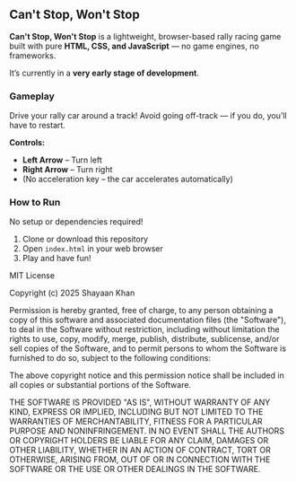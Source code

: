 ## Can't Stop, Won't Stop

**Can't Stop, Won't Stop** is a lightweight, browser-based rally racing game built with pure **HTML, CSS, and JavaScript** — no game engines, no frameworks.

It’s currently in a **very early stage of development**.

### Gameplay

Drive your rally car around a track!
Avoid going off-track — if you do, you’ll have to restart.

**Controls:**
- **Left Arrow** – Turn left
- **Right Arrow** – Turn right
- (No acceleration key – the car accelerates automatically)

### How to Run

No setup or dependencies required!

1. Clone or download this repository
2. Open `index.html` in your web browser
3. Play and have fun!

MIT License

Copyright (c) 2025 Shayaan Khan

Permission is hereby granted, free of charge, to any person obtaining a copy
of this software and associated documentation files (the "Software"), to deal
in the Software without restriction, including without limitation the rights
to use, copy, modify, merge, publish, distribute, sublicense, and/or sell
copies of the Software, and to permit persons to whom the Software is
furnished to do so, subject to the following conditions:

The above copyright notice and this permission notice shall be included in all
copies or substantial portions of the Software.

THE SOFTWARE IS PROVIDED "AS IS", WITHOUT WARRANTY OF ANY KIND, EXPRESS OR
IMPLIED, INCLUDING BUT NOT LIMITED TO THE WARRANTIES OF MERCHANTABILITY,
FITNESS FOR A PARTICULAR PURPOSE AND NONINFRINGEMENT. IN NO EVENT SHALL THE
AUTHORS OR COPYRIGHT HOLDERS BE LIABLE FOR ANY CLAIM, DAMAGES OR OTHER
LIABILITY, WHETHER IN AN ACTION OF CONTRACT, TORT OR OTHERWISE, ARISING FROM,
OUT OF OR IN CONNECTION WITH THE SOFTWARE OR THE USE OR OTHER DEALINGS IN THE
SOFTWARE.
